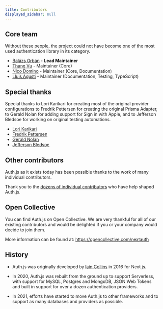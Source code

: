 ```yaml
---
title: Contributors
displayed_sidebar: null
---
```


## Core team

Without these people, the project could not have become one of the most used authentication library in its category.

- [Balázs Orbán](https://github.com/balazsorban44) - **Lead Maintainer**
- [Thang Vu](https://github.com/ThangHuuVu) - Maintainer (Core)
- [Nico Domino](https://github.com/ndom91) - Maintainer (Core, Documentation)
- [Lluis Agusti](https://github.com/lluia) - Maintainer (Documentation, Testing, TypeScript)

## Special thanks

Special thanks to Lori Karikari for creating most of the original provider configurations to Fredrik Pettersen for creating the original Prisma Adapter, to Gerald Nolan for adding support for Sign in with Apple, and to Jefferson Bledsoe for working on original testing automations.

- [Lori Karikari](https://github.com/LoriKarikari)
- [Fredrik Pettersen](https://github.com/Fumler)
- [Gerald Nolan](https://github.com/geraldnolan)
- [Jefferson Bledsoe](https://github.com/JeffersonBledsoe)

## Other contributors

Auth.js as it exists today has been possible thanks to the work of many individual contributors.

Thank you to the [dozens of individual contributors](https://github.com/nextauthjs/next-auth/graphs/contributors) who have help shaped Auth.js.

## Open Collective

You can find Auth.js on Open Collective. We are very thankful for all of our existing contributors and would be delighted if you or your company would decide to join them.

More information can be found at: https://opencollective.com/nextauth

## History

- Auth.js was originally developed by <a href="https://github.com/iaincollins">Iain Collins</a> in 2016 for Next.js.

- In 2020, Auth.js was rebuilt from the ground up to support Serverless, with support for MySQL, Postgres and MongoDB, JSON Web Tokens and built in support for over a dozen authentication providers.

- In 2021, efforts have started to move Auth.js to other frameworks and to support as many databases and providers as possible.
